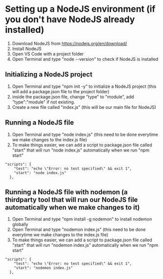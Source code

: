# Setting up a NodeJS environment (if you don't have NodeJS already installed)
1. Download NodeJS from https://nodejs.org/en/download/
2. Install NodeJS
3. Open VS Code with a project folder
4. Open Terminal and type "node --version" to check if NodeJS is installed

## Initializing a NodeJS project
1. Open Terminal and type "npm init -y" to initialize a NodeJS project (this will add a package.json file to the project folder)
2. inside the package.json file, change "type" to "module", add "type":"module" if not existing.
3. Create a new file called "index.js" (this will be our main file for NodeJS)

## Running a NodeJS file
1. Open Terminal and type "node index.js" (this need to be done everytime we make changes to the index.js file)
2. To make things easier, we can add a script to package.json file called "start" that will run "node index.js" automatically when we run "npm start"
```
"scripts": {
    "test": "echo \"Error: no test specified\" && exit 1",
    "start": "node index.js"
  },
```

## Running a NodeJS file with nodemon (a thirdparty tool that will run our NodeJS file automatically when we make changes to it)
1. Open Terminal and type "npm install -g nodemon" to install nodemon globally
2. Open Terminal and type "nodemon index.js" (this need to be done everytime we make changes to the index.js file)
3. To make things easier, we can add a script to package.json file called "start" that will run "nodemon index.js" automatically when we run "npm start"
```
"scripts": {
    "test": "echo \"Error: no test specified\" && exit 1",
    "start": "nodemon index.js"
  },
```



